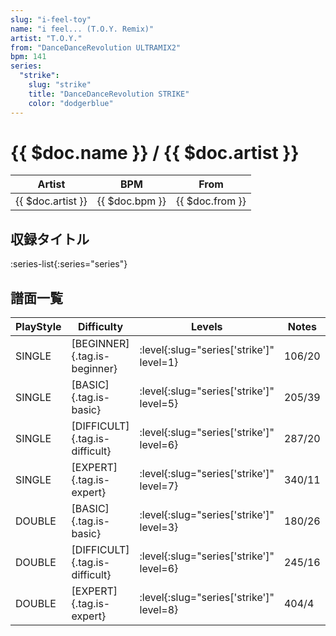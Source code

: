 ```yaml
---
slug: "i-feel-toy"
name: "i feel... (T.O.Y. Remix)"
artist: "T.O.Y."
from: "DanceDanceRevolution ULTRAMIX2"
bpm: 141
series:
  "strike":
    slug: "strike"
    title: "DanceDanceRevolution STRIKE"
    color: "dodgerblue"
---
```


# {{ $doc.name }} / {{ $doc.artist }}

|Artist|BPM|From|
|------|---|----|
|{{ $doc.artist }}|{{ $doc.bpm }}|{{ $doc.from }}|

## 収録タイトル

:series-list{:series="series"}

## 譜面一覧

|PlayStyle|Difficulty|Levels|Notes|Movie|
|---------|----------|------|-----|-----|
|SINGLE|[BEGINNER]{.tag.is-beginner}|:level{:slug="series['strike']" level=1}|106/20||
|SINGLE|[BASIC]{.tag.is-basic}|:level{:slug="series['strike']" level=5}|205/39||
|SINGLE|[DIFFICULT]{.tag.is-difficult}|:level{:slug="series['strike']" level=6}|287/20||
|SINGLE|[EXPERT]{.tag.is-expert}|:level{:slug="series['strike']" level=7}|340/11||
|DOUBLE|[BASIC]{.tag.is-basic}|:level{:slug="series['strike']" level=3}|180/26||
|DOUBLE|[DIFFICULT]{.tag.is-difficult}|:level{:slug="series['strike']" level=6}|245/16||
|DOUBLE|[EXPERT]{.tag.is-expert}|:level{:slug="series['strike']" level=8}|404/4||
